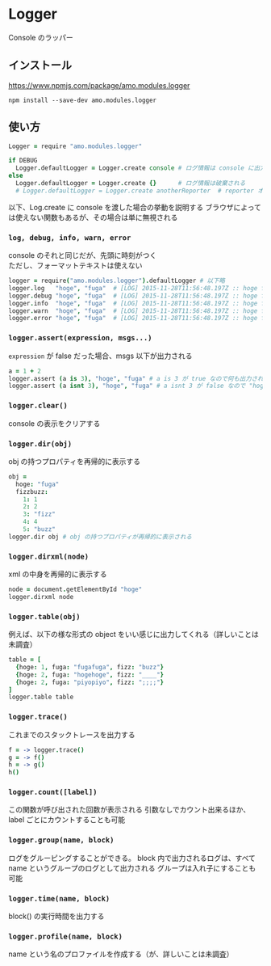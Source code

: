 
# Logger

Console のラッパー

## インストール
https://www.npmjs.com/package/amo.modules.logger

```
npm install --save-dev amo.modules.logger
```

## 使い方

```coffeescript
Logger = require "amo.modules.logger"

if DEBUG
  Logger.defaultLogger = Logger.create console # ログ情報は console に出力される
else
  Logger.defaultLogger = Logger.create {}      # ログ情報は破棄される
  # Logger.defaultLogger = Logger.create anotherReporter  # reporter オブジェクトを渡し、別の方法でログを収集することも可能
```

以下、Log.create に console を渡した場合の挙動を説明する
ブラウザによっては使えない関数もあるが、その場合は単に無視される

### `log, debug, info, warn, error`
console のそれと同じだが、先頭に時刻がつく  
ただし、フォーマットテキストは使えない

```coffeescript
logger = require("amo.modules.logger").defaultLogger # 以下略
logger.log   "hoge", "fuga"  # [LOG] 2015-11-28T11:56:48.197Z :: hoge fuga
logger.debug "hoge", "fuga"  # [LOG] 2015-11-28T11:56:48.197Z :: hoge fuga
logger.info  "hoge", "fuga"  # [LOG] 2015-11-28T11:56:48.197Z :: hoge fuga
logger.warn  "hoge", "fuga"  # [LOG] 2015-11-28T11:56:48.197Z :: hoge fuga
logger.error "hoge", "fuga"  # [LOG] 2015-11-28T11:56:48.197Z :: hoge fuga
```

### `logger.assert(expression, msgs...)`
`expression` が false だった場合、msgs 以下が出力される

```coffeescript
a = 1 + 2
logger.assert (a is 3), "hoge", "fuga" # a is 3 が true なので何も出力されない
logger.assert (a isnt 3), "hoge", "fuga" # a isnt 3 が false なので "hoge fuga" が出力される
```

### `logger.clear()`
console の表示をクリアする

### `logger.dir(obj)`
obj の持つプロパティを再帰的に表示する

```coffeescript
obj =
  hoge: "fuga"
  fizzbuzz:
    1: 1
    2: 2
    3: "fizz"
    4: 4
    5: "buzz"
logger.dir obj # obj の持つプロパティが再帰的に表示される
```

### `logger.dirxml(node)`
xml の中身を再帰的に表示する

```coffeescript
node = document.getElementById "hoge"
logger.dirxml node
```

### `logger.table(obj)`
例えば、以下の様な形式の object をいい感じに出力してくれる（詳しいことは未調査）

```coffeescript
table = [
  {hoge: 1, fuga: "fugafuga", fizz: "buzz"}
  {hoge: 2, fuga: "hogehoge", fizz: "____"}
  {hoge: 2, fuga: "piyopiyo", fizz: ";;;;"}
]
logger.table table
```

### `logger.trace()`
これまでのスタックトレースを出力する

```coffeescript
f = -> logger.trace()
g = -> f()
h = -> g()
h()
```

### `logger.count([label])`
この関数が呼び出された回数が表示される
引数なしでカウント出来るほか、 label ごとにカウントすることも可能

### `logger.group(name, block)`
ログをグルーピングすることができる。
block 内で出力されるログは、すべて name というグループのログとして出力される
グループは入れ子にすることも可能

### `logger.time(name, block)`
block() の実行時間を出力する

### `logger.profile(name, block)`
name という名のプロファイルを作成する（が、詳しいことは未調査）

